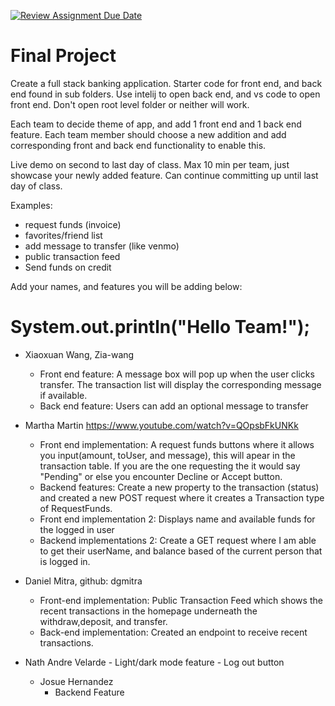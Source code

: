 [![Review Assignment Due Date](https://classroom.github.com/assets/deadline-readme-button-24ddc0f5d75046c5622901739e7c5dd533143b0c8e959d652212380cedb1ea36.svg)](https://classroom.github.com/a/mk0PQ3x6)
# Final Project
Create a full stack banking application. Starter code for front end, and back end found in sub folders. Use intelij to open back end, and vs code to open front end. Don't open root level folder or neither will work.

Each team to decide theme of app, and add 1 front end and 1 back end feature. Each team member should choose a new addition and add corresponding front and back end functionality to enable this.

Live demo on second to last day of class. Max 10 min per team, just showcase your newly added feature. Can continue committing up until last day of class.

Examples:
- request funds (invoice)
- favorites/friend list
- add message to transfer (like venmo)
- public transaction feed
- Send funds on credit

Add your names, and features you will be adding below:

# System.out.println("Hello Team!");
- Xiaoxuan Wang, Zia-wang
    - Front end feature: A message box will pop up when the user clicks transfer. The transaction list will display the corresponding message if available.
    - Back end feature: Users can add an optional message to transfer
 
- Martha Martin https://www.youtube.com/watch?v=QOpsbFkUNKk
  - Front end implementation: A request funds buttons where it allows you input(amount, toUser, and message), this will apear in the transaction table. If you are the one requesting the it would say "Pending" or else you encounter Decline or Accept button. 
  - Backend features: Create a new property to the transaction (status) and created a new POST request where it creates a Transaction type of RequestFunds. 
  - Front end implementation 2: Displays name and available funds for the logged in user
  - Backend implementations 2: Create a GET request where I am able to get their userName, and balance based of the current person that is logged in. 

- Daniel Mitra, github: dgmitra
    - Front-end implementation: Public Transaction Feed which shows the recent transactions in the homepage underneath the withdraw,deposit, and transfer.
    - Back-end implementation: Created an endpoint to receive recent transactions.
- Nath Andre Velarde
      - Light/dark mode feature
      - Log out button
  - Josue Hernandez
      - Backend Feature
